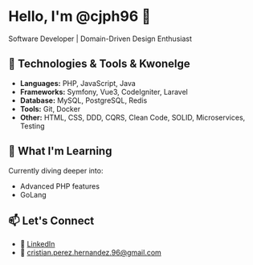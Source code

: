 # Hello, I'm @cjph96 👋

Software Developer | Domain-Driven Design Enthusiast

## 🔧 Technologies & Tools & Kwonelge 

- **Languages:** PHP, JavaScript, Java
- **Frameworks:** Symfony, Vue3, CodeIgniter, Laravel
- **Database:** MySQL, PostgreSQL, Redis
- **Tools:** Git, Docker
- **Other:** HTML, CSS, DDD, CQRS, Clean Code, SOLID, Microservices, Testing

## 🌱 What I'm Learning

Currently diving deeper into:

- Advanced PHP features
- GoLang

## 📫 Let's Connect

- 💼 [LinkedIn](https://www.linkedin.com/in/cjph/)
- 📧 cristian.perez.hernandez.96@gmail.com
<!---
- 🌐 [YourPortfolio.com](https://www.yourportfolio.com)
cjph96/cjph96 is a ✨ special ✨ repository because its `README.md` (this file) appears on your GitHub profile.
You can click the Preview link to take a look at your changes.
--->
